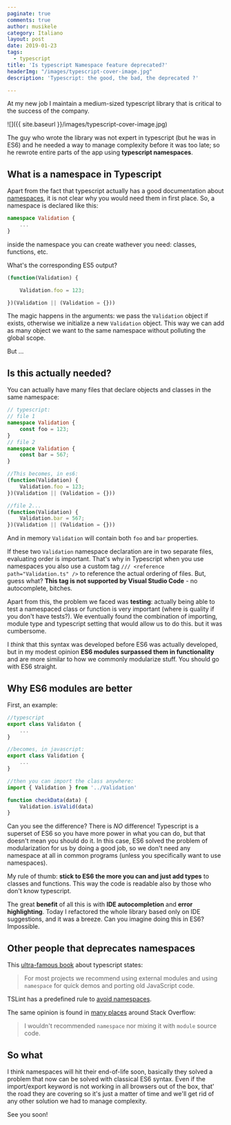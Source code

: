 ```yaml
---
paginate: true
comments: true
author: musikele
category: Italiano
layout: post
date: 2019-01-23
tags:
  - typescript
title: 'Is typescript Namespace feature deprecated?'
headerImg: "/images/typescript-cover-image.jpg"
description: 'Typescript: the good, the bad, the deprecated ?'

---
```

At my new job I maintain a medium-sized typescript library that is critical to the success of the company. 

![]({{ site.baseurl }}/images/typescript-cover-image.jpg)

The guy who wrote the library was not expert in typescript (but he was in ES6) and he needed a way to manage complexity before it was too late; so he rewrote entire parts of the app using **typescript namespaces**. 

## What is a namespace in Typescript

Apart from the fact that typescript actually has a good documentation about [namespaces](https://www.typescriptlang.org/docs/handbook/namespaces.html "Typescript Namespaces"), it is not clear why you would need them in first place. So, a namespace is declared like this: 

```typescript
namespace Validation {
	...
}
```

inside the namespace you can create wathever you need: classes, functions, etc. 

What's the corresponding ES5 output? 

```typescript
(function(Validation) {

    Validation.foo = 123;

})(Validation || (Validation = {}))
```

The magic happens in the arguments: we pass the `Validation` object if exists, otherwise we initialize a new `Validation` object. This way we can add as many object we want to the same namespace without polluting the global scope. 

But ... 

## Is this actually needed? 

You can actually have many files that declare objects and classes in the same namespace: 

```typescript
// typescript: 
// file 1
namespace Validation {
	const foo = 123;
}
// file 2
namespace Validation {
	const bar = 567;
}

//This becomes, in es6:
(function(Validation) {
    Validation.foo = 123;
})(Validation || (Validation = {}))

//file 2... 
(function(Validation) {
    Validation.bar = 567;
})(Validation || (Validation = {}))
```

And in memory `Validation` will contain both `foo` and `bar` properties. 

If these two `Validation` namespace declaration are in two separate files, evaluating  order is important. That's why in Typescript when you use namespaces you also use a custom tag `/// <reference path="Validation.ts" />` to reference the actual ordering of files. But, guess what? **This tag is not supported by Visual Studio Code** - no autocomplete, bitches. 

Apart from this, the problem we faced was **testing**: actually being able to test a namespaced class or function is very important (where is quality if you don't have tests?). We eventually found the combination of importing, module type and typescript setting that would allow us to do this. but it was cumbersome. 

I _think_ that this syntax was developed before ES6 was actually developed, but in my modest opinion **ES6 modules surpassed them in functionality** and are more similar to how we commonly modularize stuff. You should go with ES6 straight. 

## Why ES6 modules are better 

First, an example: 

```typescript
//typescript
export class Validaton { 
	... 
}

//becomes, in javascript:
export class Validation {
	... 
}

//then you can import the class anywhere: 
import { Validation } from '../Validation' 

function checkData(data) {
	Validation.isValid(data)
}
```

Can you see the difference? There is _NO_ difference! Typescript is a superset of ES6 so you have more power in what you can do, but that doesn't mean you should do it. In this case, ES6 solved the problem of modularization for us by doing a good job, so we don't need any namespace at all in common programs (unless you specifically want to use namespaces). 

My rule of thumb: **stick to ES6 the more you can and just add types** to classes and functions. This way the code is readable also by those who don't know typescript. 

The great **benefit** of all this is with **IDE autocompletion** and **error highlighting**. Today I refactored the whole library based only on IDE suggestions, and it was a breeze. Can you imagine doing this in ES6? Impossible. 

## Other people that deprecates namespaces

This [ultra-famous book](https://basarat.gitbooks.io/typescript/docs/project/namespaces.html) about typescript states: 

> For most projects we recommend using external modules and using `namespace` for quick demos and porting old JavaScript code.  

TSLint has a predefined rule to [avoid namespaces](https://palantir.github.io/tslint/rules/no-namespace/). 

The same opinion is found in [many places](https://stackoverflow.com/questions/12737942/does-typescript-support-namespace#comment78314603_12742162) around Stack Overflow: 

> I wouldn't recommended `namespace` nor mixing it with `module` source code.  

## So what

I think namespaces will hit their end-of-life soon, basically they solved a problem that now can be solved with classical ES6 syntax. Even if the import/export keyword is not working in all browsers out of the box, that' the road they are covering so it's just a matter of time and we'll get rid of any other solution we had to manage complexity. 

See you soon! 
